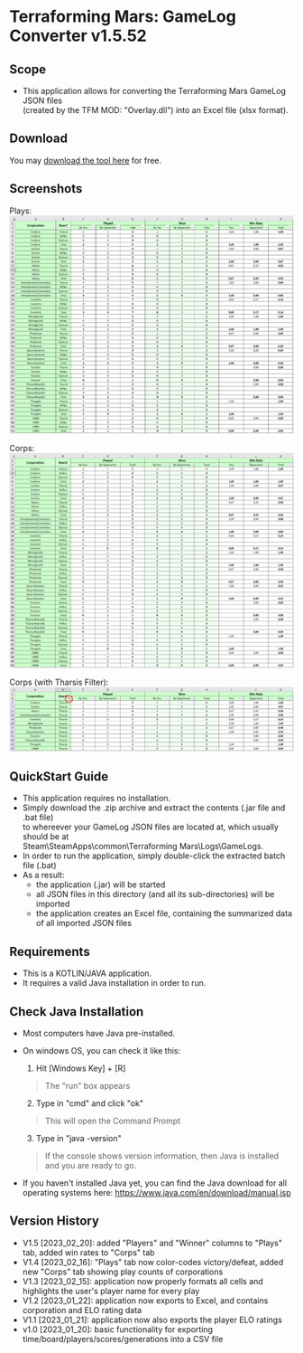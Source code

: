 # Terraforming Mars: GameLog Converter v1.5.52

## Scope
- This application allows for converting the Terraforming Mars GameLog JSON files  
(created by the TFM MOD: "Overlay.dll") into an Excel file (xlsx format).

## Download

You may [download the tool here](https://github.com/kayteem/TfmGamelogConverter/blob/main/executable/TfmGamelogConverter%20v1.5.zip) for free.
         
## Screenshots
Plays:
![Screenshot_Plays](https://github.com/kayteem/TfmGamelogConverter/blob/main/doc/Screenshot_Plays.PNG?raw=true)
      
Corps:
![Screenshot Corps](https://github.com/kayteem/TfmGamelogConverter/blob/main/doc/Screenshot_Corps.PNG?raw=true)    

Corps (with Tharsis Filter):
![Screenshot Corps_Filtered](https://github.com/kayteem/TfmGamelogConverter/blob/main/doc/Screenshot_Corps_Filtered.PNG?raw=true)


## QuickStart Guide
- This application requires no installation.
- Simply download the .zip archive and extract the contents (.jar file and .bat file)  
  to whereever your GameLog JSON files are located at, which usually should be at  
  Steam\SteamApps\common\Terraforming Mars\Logs\GameLogs.
- In order to run the application, simply double-click the extracted batch file (.bat)
- As a result:
  - the application (.jar) will be started
  - all JSON files in this directory (and all its sub-directories) will be imported
  - the application creates an Excel file, containing the summarized data of all imported JSON files


## Requirements
- This is a KOTLIN/JAVA application.
- It requires a valid Java installation in order to run.


## Check Java Installation
- Most computers have Java pre-installed.
- On windows OS, you can check it like this:


    1) Hit [Windows Key] + [R]  
    > The "run" box appears
  
    2) Type in "cmd" and click "ok"  
    > This will open the Command Prompt
  
    3) Type in "java -version"  
    > If the console shows version information, then Java is installed and you are ready to go.
   

- If you haven't installed Java yet, you can find the Java download for all operating systems here:
  https://www.java.com/en/download/manual.jsp


## Version History
- V1.5 [2023_02_20]: added "Players" and "Winner" columns to "Plays" tab, added win rates to "Corps" tab
- V1.4 [2023_02_16]: "Plays" tab now color-codes victory/defeat, added new "Corps" tab showing play counts of corporations
- V1.3 [2023_02_15]: application now properly formats all cells and highlights the user's player name for every play
- V1.2 [2023_01_22]: application now exports to Excel, and contains corporation and ELO rating data
- V1.1 [2023_01_21]: application now also exports the player ELO ratings
- v1.0 [2023_01_20]: basic functionality for exporting time/board/players/scores/generations into a CSV file
